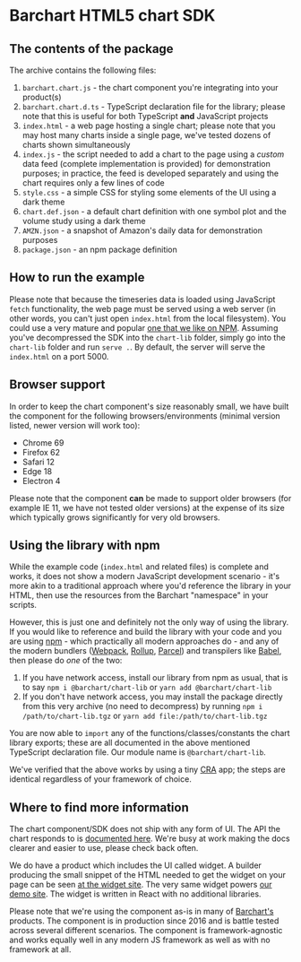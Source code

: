 # Barchart HTML5 chart SDK

## The contents of the package

The archive contains the following files:

1. `barchart.chart.js` - the chart component you're integrating into your product(s)
2. `barchart.chart.d.ts` - TypeScript declaration file for the library; please note that this is useful for both TypeScript **and** JavaScript projects
3. `index.html` - a web page hosting a single chart; please note that you may host many charts inside a single page, we've tested dozens of charts shown simultaneously
4. `index.js` - the script needed to add a chart to the page using a _custom_ data feed (complete implementation is provided) for demonstration purposes; in practice, the feed is developed separately and using the chart requires only a few lines of code
5. `style.css` - a simple CSS for styling some elements of the UI using a dark theme
6. `chart.def.json` - a default chart definition with one symbol plot and the volume study using a dark theme
7. `AMZN.json` - a snapshot of Amazon's daily data for demonstration purposes
8. `package.json` - an npm package definition

## How to run the example

Please note that because the timeseries data is loaded using JavaScript `fetch` functionality, the web page must be served using a web server (in other words, you can't just open `index.html` from the local filesystem). You could use a very mature and popular [one that we like on NPM](https://www.npmjs.com/package/serve). Assuming you've decompressed the SDK into the `chart-lib` folder, simply go into the `chart-lib` folder and run `serve .`. By default, the server will serve the `index.html` on a port 5000.

## Browser support

In order to keep the chart component's size reasonably small, we have built the component for the following browsers/environments (minimal version listed, newer version will work too):

-   Chrome 69
-   Firefox 62
-   Safari 12
-   Edge 18
-   Electron 4

Please note that the component **can** be made to support older browsers (for example IE 11, we have not tested older versions) at the expense of its size which typically grows significantly for very old browsers.

## Using the library with npm

While the example code (`index.html` and related files) is complete and works, it does not show a modern JavaScript development scenario - it's more akin to a traditional approach where you'd reference the library in your HTML, then use the resources from the Barchart "namespace" in your scripts.

However, this is just one and definitely not the only way of using the library. If you would like to reference and build the library with your code and you are using [npm](https://npmjs.com) - which practically all modern approaches do - and any of the modern bundlers ([Webpack](https://webpack.js.org), [Rollup](https://rollupjs.org), [Parcel](https://parceljs.org)) and transpilers like [Babel](https://babeljs.com), then please do _one_ of the two:

1. If you have network access, install our library from npm as usual, that is to say `npm i @barchart/chart-lib` or `yarn add @barchart/chart-lib`
2. If you don't have network access, you may install the package directly from this very archive (no need to decompress) by running `npm i /path/to/chart-lib.tgz` or `yarn add file:/path/to/chart-lib.tgz`

You are now able to `import` any of the functions/classes/constants the chart library exports; these are all documented in the above mentioned TypeScript declaration file. Our module name is `@barchart/chart-lib`.

We've verified that the above works by using a tiny [CRA](https://create-react-app.dev/) app; the steps are identical regardless of your framework of choice.

## Where to find more information

The chart component/SDK does not ship with any form of UI. The API the chart responds to is [documented here](https://docs.barchart.com/chart). We're busy at work making the docs clearer and easier to use, please check back often.

We do have a product which includes the UI called widget. A builder producing the small snippet of the HTML needed to get the widget on your page can be seen [at the widget site](https://demo.barchart.com/chart-widget).
The very same widget powers [our demo site](https://demo.barchart.com/chart). The widget is written in React with no additional libraries.

Please note that we're using the component as-is in many of [Barchart's](https://www.barchart.com) products. The component is in production since 2016 and is battle tested across several different scenarios. The component is framework-agnostic and works equally well in any modern JS framework as well as with no framework at all.
